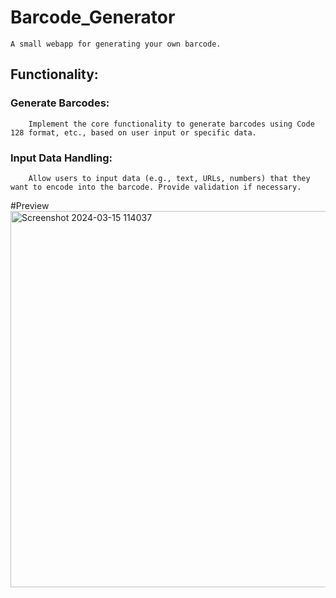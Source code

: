 # Barcode_Generator
    A small webapp for generating your own barcode.
  ## Functionality:
   ### Generate Barcodes:
        Implement the core functionality to generate barcodes using Code 128 format, etc., based on user input or specific data.
   ### Input Data Handling:
        Allow users to input data (e.g., text, URLs, numbers) that they want to encode into the barcode. Provide validation if necessary.

#Preview
   <img width="602" alt="Screenshot 2024-03-15 114037" src="https://github.com/santoshvarmaaddala/BarcodeGenerator/assets/126544248/ac787b70-adca-4d7c-bc30-f7eb6784a0b2">
